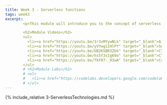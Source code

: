 ```yaml
---
title: Week 3 - Serverless functions
tags: week3
excerpt: 
        <p>This module will introduce you to the concept of serverless functions and give you practical experience in the various facets of creating them.</p>

        <h2>Module Videos</h2>
        <ul>
          <li><a href="https://youtu.be/1r3vMYywNLk" target="_blank">A Google Intro to Cloud Functions [1:37]</a></li>
          <li><a href="https://youtu.be/yVYwg1IHlPY" target="_blank">Serverless Functions [14:45]</a></li>
          <li><a href="https://youtu.be/UB2KSBR3Zbk" target="_blank">Cloud Functions/Storage Buckets Demo [12:13]</a></li>
          <li><a href="https://youtu.be/hs5f3sIg69o" target="_blank">Cloud Functions Authentication Demo [11:59]</a></li>
          <li><a href="https://youtu.be/TkF07-_H3wA" target="_blank">Calling Cloud Functions from Python (with multiprocessing and requests) [7:36]</a></li>
        </ul>
        # <h2>Module Labs</h2>
        # <ul>
        #   <li><a href="https://codelabs.developers.google.com/codelabs/cloud-function-logs-traces" target="_blank">CodeLab -- Stackdriver Logging and Stackdriver Trace for Cloud Functions</a></li>
        # </ul>
---  
```


{% include_relative 3-ServerlessTechnologies.md %}
